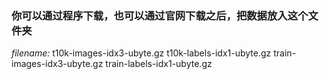 ### 你可以通过程序下载，也可以通过官网下载之后，把数据放入这个文件夹
*filename:*
t10k-images-idx3-ubyte.gz
t10k-labels-idx1-ubyte.gz
train-images-idx3-ubyte.gz
train-labels-idx1-ubyte.gz



